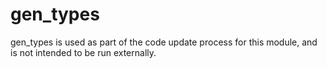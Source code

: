 gen_types
=========

gen_types is used as part of the code update process for this module, and is not
intended to be run externally.
